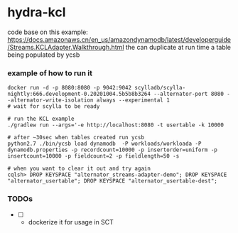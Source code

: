# hydra-kcl
code base on this example:
https://docs.amazonaws.cn/en_us/amazondynamodb/latest/developerguide/Streams.KCLAdapter.Walkthrough.html
the can duplicate at run time a table being populated by ycsb


### example of how to run it
```
docker run -d -p 8080:8080 -p 9042:9042 scylladb/scylla-nightly:666.development-0.20201004.5b5b8b3264 --alternator-port 8080 --alternator-write-isolation always --experimental 1
# wait for scylla to be ready

# run the KCL example
./gradlew run --args='-e http://localhost:8080 -t usertable -k 10000

# after ~30sec when tables created run ycsb
python2.7 ./bin/ycsb load dynamodb  -P workloads/workloada -P dynamodb.properties -p recordcount=10000 -p insertorder=uniform -p insertcount=10000 -p fieldcount=2 -p fieldlength=50 -s

# when you want to clear it out and try again
cqlsh> DROP KEYSPACE "alternator_streams-adapter-demo"; DROP KEYSPACE "alternator_usertable"; DROP KEYSPACE "alternator_usertable-dest";
```

### TODOs

* [ ] - dockerize it for usage in SCT
